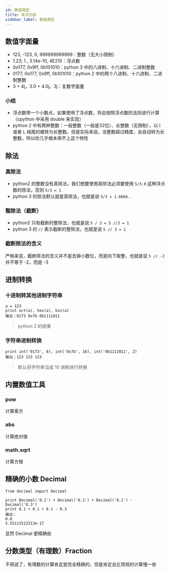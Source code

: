 ```yaml
---
id: 数值类型
title: 本文内容
sidebar_label: 数值类型
---
```




## 数值字面量

- 123, -123, 0, 999999999999：整数（无大小限制）
- 1.23, 1., 3.14e-10, 4E210：浮点数
- 0o177, 0x9ff, 0b101010：python 3 中的八进制、十六进制、二进制整数
- 0177, 0o177, 0x9ff, 0b101010：python 2 中的两个八进制、十六进制、二进制整数
- 3 + 4j，3.0 + 4.0j，3j：复数字面量

### 小结

- 浮点数带一个小数点，如果使用了浮点数，将会按照浮点数的法则进行计算（cpython 中采用 double 来实现）
- python 2 中有两种整数：一般整数（一般是32位）、长整数（无限制），以 l 或者 L 结尾的被转为长整数。但是实际来说，当整数超过精度，会自动转为长整数，所以你几乎根本用不上这个特性



## 除法

### 真除法

- python2 的整数没有真除法，我们想要使用真除法必须要使用 `5/3.0` 这种浮点数的除法，否则 `5/3 = 1`
- python 3 的除法默认就是真除法，也就是说 `5/3 = 1.6666..` 

### 整除法（截断）

- python2 只有截断的整除法，也就是说 `5 / 3 = 5 //3 = 1`
- python 3 的 `//` 表示截断的整除法，也就是说 `5 // 3 = 1`

### 截断除法的含义

严格来说，截断除法的含义并不是去掉小数位，而是向下取整，也就是说 `5 // -2` 并不等于 -2，而是 -3



## 进制转换

### 十进制转其他进制字符串

```
a = 123
print oct(a), hex(a), bin(a)
输出：0173 0x7b 0b1111011
```

> python 2 的结果

### 字符串进制转换

```
print int('0173', 8), int('0x7b', 16), int('0b1111011', 2)
输出：123 123 123
```

> 默认将字符串当成 10 进制进行转换



## 内置数值工具

### pow

计算乘方

### abs

计算绝对值

### math.sqrt

计算方根



## 精确的小数 Decimal

```
from decimal import Decimal

print Decimal('0.1') + Decimal('0.1') + Decimal('0.1') - Decimal('0.3')
print 0.1 + 0.1 + 0.1 - 0.3
输出：
0.0
5.55111512313e-17
```

显然 Decimal 更精确些



## 分数类型（有理数）Fraction

不用说了，有理数的计算肯定是完全精确的，但是肯定会比常规的计算慢一些

